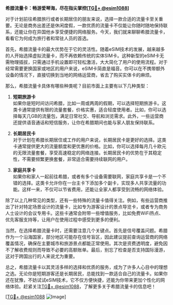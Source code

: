 **希腊流量卡：畅游爱琴海，尽在指尖掌控[[TG💪+ @esim1088](https://t.me/s/esim1088)]**

对于计划前往希腊旅行或者长期居住的朋友来说，选择一款合适的流量卡至关重要。无论是商务出差还是休闲度假，一款优质的流量卡不仅能让你随时随地保持联系，还能让你在异国他乡享受便捷的网络服务。今天，我们就来聊聊希腊流量卡，看看它为何成为旅行者和常驻人员的首选。

首先，希腊流量卡的最大优势在于它的灵活性。随着eSIM技术的发展，越来越多的人开始选择虚拟流量卡，而不再依赖传统的实体SIM卡。这种新型的eSIM卡无需物理插拔，只需通过手机设置即可轻松激活，大大简化了用户的使用流程。对于经常需要更换国家或地区的用户来说，eSIM卡简直是福音。你可以在不携带额外设备的情况下，直接切换到当地的网络运营商，省去了购买实体卡的麻烦。

那么，希腊流量卡具体有哪些种类呢？目前市面上主要有以下几种类型：

1. **短期旅游卡**  
   如果你是短时间访问希腊，比如一周或两周的假期，可以选择短期旅游卡。这类卡通常提供有限的流量套餐，价格实惠，适合轻度使用者。比如，你可以选择每天几GB的流量包，满足日常社交、导航和浏览需求。此外，一些运营商还提供语音通话和短信服务，让你在希腊期间也能与家人朋友保持联系。

2. **长期居民卡**  
   对于计划在希腊长期居住或工作的用户来说，长期居民卡是更好的选择。这类卡通常提供更大的流量额度和更优惠的价格。比如，你可以选择每月几十欧元的无限流量套餐，享受高速稳定的网络连接。长期居民卡的优势在于其稳定性，不需要频繁更换套餐，非常适合需要持续联网的用户。

3. **家庭共享卡**  
   如果你和家人一起前往希腊，或者有多个设备需要联网，家庭共享卡是一个不错的选择。这类卡允许你在一台主卡下添加多个副卡，实现多人共享流量的功能。这样一来，不仅可以节省费用，还能让全家人都享受到流畅的网络体验。

除了以上几种常见的类型，还有一些特殊的流量卡值得关注。例如，有些运营商推出了针对特定场景设计的流量卡，比如专为游客设计的景点导览卡，或者专为商务人士设计的会议专用卡。这些卡通常会附带一些增值服务，比如免费WiFi热点、优先客服支持等，让用户在使用过程中感受到更多的便利。

当然，在选择希腊流量卡时，还需要注意几个关键点。首先是信号覆盖问题。希腊作为一个沿海国家，部分地区可能存在信号盲区，因此建议提前查询运营商的网络覆盖情况，确保在主要城市和旅游景点都能正常使用。其次是资费透明度，避免因不了解收费规则而导致不必要的高额账单。最后，别忘了检查是否支持国际漫游，这对于跨国出行的人来说尤为重要。

总之，希腊流量卡以其灵活多样的选择和优质的服务，成为了许多人心目中的理想之选。无论你是短期游客还是长期居民，总能找到一款适合自己的流量卡。如果你还在犹豫，不妨试试eSIM技术，它不仅方便快捷，还能为你带来更加个性化的网络体验。赶紧关注[TG💪+ @esim1088](https://t.me/s/esim1088)，了解更多关于希腊流量卡的信息吧！

[[TG💪+ @esim1088](https://t.me/s/esim1088) ![Image](https://i.postimg.cc/4NQfJmqS/Snipaste-2025-05-13-00-14-12.png)]
